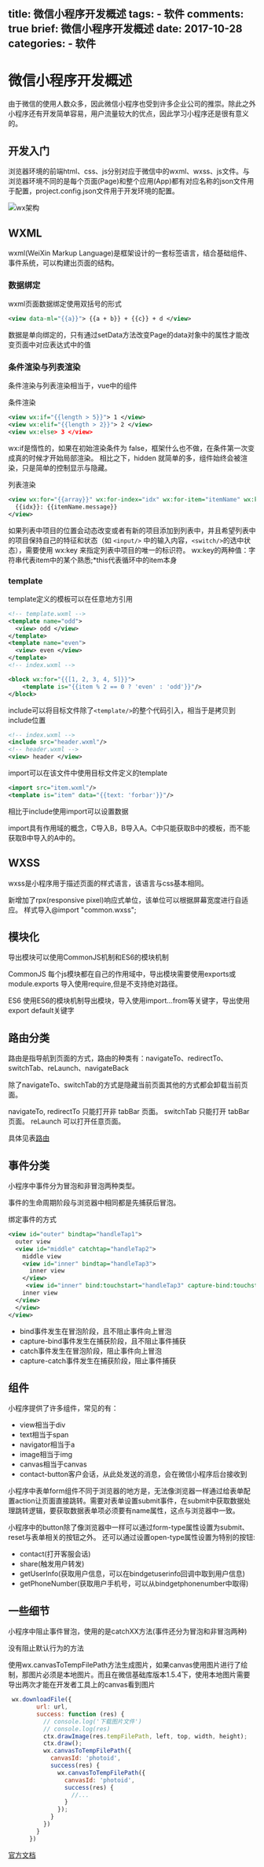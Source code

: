 title: 微信小程序开发概述
tags:
    - 软件
comments: true
brief: 微信小程序开发概述
date: 2017-10-28
categories:
    - 软件
---
# 微信小程序开发概述
由于微信的使用人数众多，因此微信小程序也受到许多企业公司的推崇。除此之外小程序还有开发简单容易，用户流量较大的优点，因此学习小程序还是很有意义的。

<!-- more -->

## 开发入门
浏览器环境的前端html、css、js分别对应于微信中的wxml、wxss、js文件。与浏览器环境不同的是每个页面(Page)和整个应用(App)都有对应名称的json文件用于配置，project.config.json文件用于开发环境的配置。

![wx架构](wx架构.png)

## WXML
wxml(WeiXin Markup Language)是框架设计的一套标签语言，结合基础组件、事件系统，可以构建出页面的结构。

### 数据绑定
wxml页面数据绑定使用双括号的形式
```xml
<view data-ml="{{a}}"> {{a + b}} + {{c}} + d </view>
```
数据是单向绑定的，只有通过setData方法改变Page的data对象中的属性才能改变页面中对应表达式中的值

### 条件渲染与列表渲染
条件渲染与列表渲染相当于，vue中的组件

条件渲染
```xml
<view wx:if="{{length > 5}}"> 1 </view>
<view wx:elif="{{length > 2}}"> 2 </view>
<view wx:else> 3 </view>
```

wx:if是惰性的，如果在初始渲染条件为 false，框架什么也不做，在条件第一次变成真的时候才开始局部渲染。
相比之下，hidden 就简单的多，组件始终会被渲染，只是简单的控制显示与隐藏。


列表渲染
```xml
<view wx:for="{{array}}" wx:for-index="idx" wx:for-item="itemName" wx:key="message">
  {{idx}}: {{itemName.message}}
</view>
```
如果列表中项目的位置会动态改变或者有新的项目添加到列表中，并且希望列表中的项目保持自己的特征和状态（如 `<input/>` 中的输入内容，`<switch/>`的选中状态），需要使用 wx:key 来指定列表中项目的唯一的标识符。
wx:key的两种值：字符串代表item中的某个熟悉;*this代表循环中的item本身

### template
template定义的模板可以在任意地方引用
```xml
<!-- template.wxml -->
<template name="odd">
  <view> odd </view>
</template>
<template name="even">
  <view> even </view>
</template>
<!-- index.wxml -->

<block wx:for="{{[1, 2, 3, 4, 5]}}">
    <template is="{{item % 2 == 0 ? 'even' : 'odd'}}"/>
</block>
```

include可以将目标文件除了`<template/>`的整个代码引入，相当于是拷贝到include位置
```xml
<!-- index.wxml -->
<include src="header.wxml"/>
<!-- header.wxml -->
<view> header </view>
```

import可以在该文件中使用目标文件定义的template
```xml
<import src="item.wxml"/>
<template is="item" data="{{text: 'forbar'}}"/>
```

相比于include使用import可以设置数据

import具有作用域的概念，C导入B，B导入A。C中只能获取B中的模板，而不能获取B中导入的A中的。

## WXSS
wxss是小程序用于描述页面的样式语言，该语言与css基本相同。

新增加了rpx(responsive pixel)响应式单位，该单位可以根据屏幕宽度进行自适应。
样式导入@import "common.wxss";

## 模块化
导出模块可以使用CommonJS机制和ES6的模块机制

CommonJS
每个js模块都在自己的作用域中，导出模块需要使用exports或module.exports
导入使用require,但是不支持绝对路径。

ES6
使用ES6的模块机制导出模块，导入使用import...from等关键字，导出使用export default关键字

## 路由分类
路由是指导航到页面的方式，路由的种类有：navigateTo、redirectTo、switchTab、reLaunch、navigateBack

除了navigateTo、switchTab的方式是隐藏当前页面其他的方式都会卸载当前页面。

navigateTo, redirectTo 只能打开非 tabBar 页面。
switchTab 只能打开 tabBar 页面。
reLaunch 可以打开任意页面。

具体见表[路由](https://mp.weixin.qq.com/debug/wxadoc/dev/framework/app-service/route.html)

## 事件分类
小程序中事件分为冒泡和非冒泡两种类型。

事件的生命周期阶段与浏览器中相同都是先捕获后冒泡。

绑定事件的方式
```xml
<view id="outer" bindtap="handleTap1">
  outer view
  <view id="middle" catchtap="handleTap2">
    middle view
    <view id="inner" bindtap="handleTap3">
      inner view
    </view>
     <view id="inner" bind:touchstart="handleTap3" capture-bind:touchstart="handleTap4">
    inner view
  </view>
  </view>
</view>
```

- bind事件发生在冒泡阶段，且不阻止事件向上冒泡
- capture-bind事件发生在捕获阶段，且不阻止事件捕获
- catch事件发生在冒泡阶段，阻止事件向上冒泡
- capture-catch事件发生在捕获阶段，阻止事件捕获

## 组件
小程序提供了许多组件，常见的有：
- view相当于div
- text相当于span
- navigator相当于a
- image相当于img
- canvas相当于canvas
- contact-button客户会话，从此处发送的消息，会在微信小程序后台接收到

小程序中表单form组件不同于浏览器的地方是，无法像浏览器一样通过给表单配置action让页面直接跳转。需要对表单设置submit事件，在submit中获取数据处理跳转逻辑，要获取数据表单项必须要有name属性，这点与浏览器中一致。

小程序中的button除了像浏览器中一样可以通过form-type属性设置为submit、reset与表单相关的按钮之外。
还可以通过设置open-type属性设置为特别的按钮:
- contact(打开客服会话)
- share(触发用户转发)
- getUserInfo(获取用户信息，可以在bindgetuserinfo回调中取到用户信息)
- getPhoneNumber(获取用户手机号，可以从bindgetphonenumber中取得)

## 一些细节
小程序中阻止事件冒泡，使用的是catchXX方法(事件还分为冒泡和非冒泡两种)

没有阻止默认行为的方法

使用wx.canvasToTempFilePath方法生成图片，如果canvas使用图片进行了绘制，那图片必须是本地图片。而且在微信基础库版本1.5.4下，使用本地图片需要导出两次才能在开发者工具上的canvas看到图片

```js
 wx.downloadFile({
        url: url,
        success: function (res) {
          // console.log('下载图片文件')
          // console.log(res)
          ctx.drawImage(res.tempFilePath, left, top, width, height);
          ctx.draw();
          wx.canvasToTempFilePath({
            canvasId: 'photoid',
            success(res) {
              wx.canvasToTempFilePath({
                canvasId: 'photoid',
                success(res) {
                  //...
                }
              });
            }
          })
        }
      })
```

[官方文档](https://mp.weixin.qq.com/debug/wxadoc/dev/)